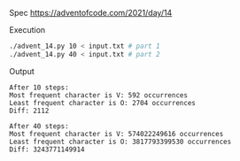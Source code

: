 Spec https://adventofcode.com/2021/day/14

Execution

```bash
./advent_14.py 10 < input.txt # part 1
./advent_14.py 40 < input.txt # part 2
```

Output
```
After 10 steps:
Most frequent character is V: 592 occurrences
Least frequent character is O: 2704 occurrences
Diff: 2112
```
```
After 40 steps:
Most frequent character is V: 574022249616 occurrences
Least frequent character is O: 3817793399530 occurrences
Diff: 3243771149914
```

